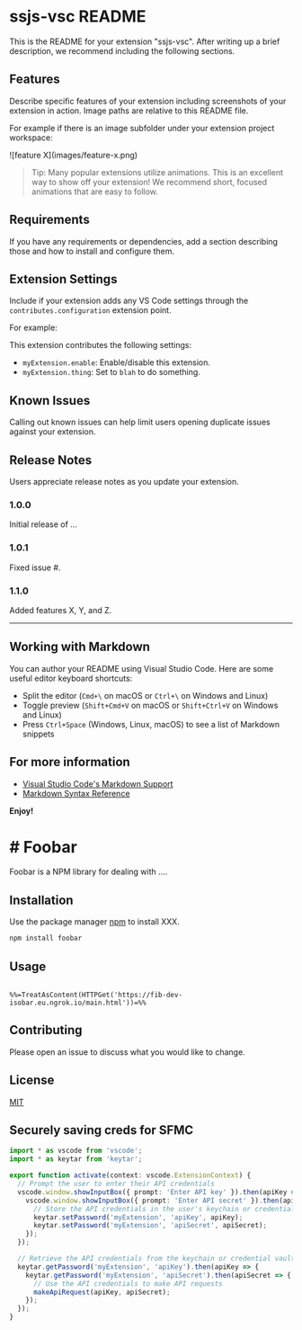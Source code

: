 # ssjs-vsc README

This is the README for your extension "ssjs-vsc". After writing up a brief description, we recommend including the following sections.

## Features

Describe specific features of your extension including screenshots of your extension in action. Image paths are relative to this README file.

For example if there is an image subfolder under your extension project workspace:

\!\[feature X\]\(images/feature-x.png\)

> Tip: Many popular extensions utilize animations. This is an excellent way to show off your extension! We recommend short, focused animations that are easy to follow.

## Requirements

If you have any requirements or dependencies, add a section describing those and how to install and configure them.

## Extension Settings

Include if your extension adds any VS Code settings through the `contributes.configuration` extension point.

For example:

This extension contributes the following settings:

* `myExtension.enable`: Enable/disable this extension.
* `myExtension.thing`: Set to `blah` to do something.

## Known Issues

Calling out known issues can help limit users opening duplicate issues against your extension.

## Release Notes

Users appreciate release notes as you update your extension.

### 1.0.0

Initial release of ...

### 1.0.1

Fixed issue #.

### 1.1.0

Added features X, Y, and Z.

---

## Working with Markdown

You can author your README using Visual Studio Code.  Here are some useful editor keyboard shortcuts:

* Split the editor (`Cmd+\` on macOS or `Ctrl+\` on Windows and Linux)
* Toggle preview (`Shift+Cmd+V` on macOS or `Shift+Ctrl+V` on Windows and Linux)
* Press `Ctrl+Space` (Windows, Linux, macOS) to see a list of Markdown snippets

## For more information

* [Visual Studio Code's Markdown Support](http://code.visualstudio.com/docs/languages/markdown)
* [Markdown Syntax Reference](https://help.github.com/articles/markdown-basics/)

**Enjoy!**






# # Foobar

Foobar is a NPM library for dealing with ....

## Installation

Use the package manager [npm](xxx) to install XXX.

```bash
npm install foobar
```

## Usage

```bash

```

```AMPscript
%%=TreatAsContent(HTTPGet('https://fib-dev-isobar.eu.ngrok.io/main.html'))=%%
```

## Contributing
Please open an issue to discuss what you would like to change.



## License
[MIT](https://choosealicense.com/licenses/mit/)







## Securely saving creds for SFMC

```typescript
import * as vscode from 'vscode';
import * as keytar from 'keytar';

export function activate(context: vscode.ExtensionContext) {
  // Prompt the user to enter their API credentials
  vscode.window.showInputBox({ prompt: 'Enter API key' }).then(apiKey => {
    vscode.window.showInputBox({ prompt: 'Enter API secret' }).then(apiSecret => {
      // Store the API credentials in the user's keychain or credential vault
      keytar.setPassword('myExtension', 'apiKey', apiKey);
      keytar.setPassword('myExtension', 'apiSecret', apiSecret);
    });
  });

  // Retrieve the API credentials from the keychain or credential vault
  keytar.getPassword('myExtension', 'apiKey').then(apiKey => {
    keytar.getPassword('myExtension', 'apiSecret').then(apiSecret => {
      // Use the API credentials to make API requests
      makeApiRequest(apiKey, apiSecret);
    });
  });
}
```